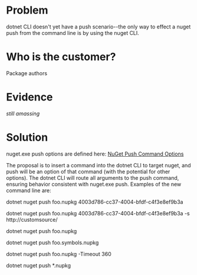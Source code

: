 # Problem

dotnet CLI doesn't yet have a push scenario--the only way to effect a nuget push from the command line is by using the nuget CLI.

# Who is the customer?

Package authors

# Evidence

*still amassing*

# Solution

nuget.exe push options are defined here: [NuGet Push Command Options](https://docs.nuget.org/consume/command-line-reference#push-command-options)

The proposal is to insert a command into the dotnet CLI to target nuget, and push will be an option of that command (with the potential for other options). The dotnet CLI will route all arguments to the push command, ensuring behavior consistent with nuget.exe push. Examples of the new command line are:

dotnet nuget push foo.nupkg 4003d786-cc37-4004-bfdf-c4f3e8ef9b3a

dotnet nuget push foo.nupkg 4003d786-cc37-4004-bfdf-c4f3e8ef9b3a -s http://customsource/

dotnet nuget push foo.nupkg

dotnet nuget push foo.symbols.nupkg

dotnet nuget push foo.nupkg -Timeout 360

dotnet nuget push *.nupkg